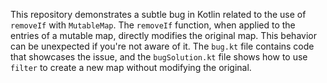 This repository demonstrates a subtle bug in Kotlin related to the use of `removeIf` with `MutableMap`. The `removeIf` function, when applied to the entries of a mutable map, directly modifies the original map. This behavior can be unexpected if you're not aware of it. The `bug.kt` file contains code that showcases the issue, and the `bugSolution.kt` file shows how to use `filter` to create a new map without modifying the original.